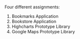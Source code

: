 Four different assignments:<br>
1) Bookmarks Application<br>
2) Bookstore Application<br>
3) Highcharts Prototype Library<br>
4) Google Maps Prototype Library